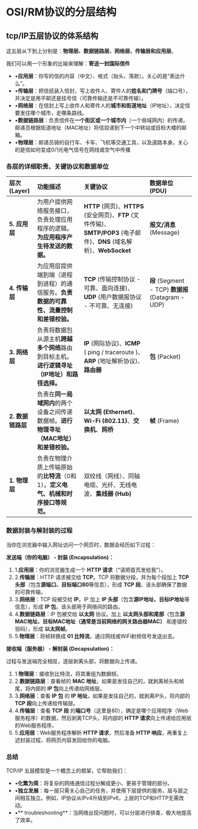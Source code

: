# OSI/RM协议的分层结构

## tcp/IP五层协议的体系结构

这五层从下到上分别是：**物理层、数据链路层、网络层、传输层和应用层**。

我们可以用一个形象的比喻来理解：**寄送一封国际信件**

- •**应用层**：你写的信的内容（中文）、格式（抬头、落款）。关心的是“表达什么”。
- •**传输层**：把信纸装入信封，写上收件人、寄件人的**姓名和门牌号**（端口号），并决定是用平邮还是挂号信（可靠传输还是不可靠传输）。
- •**网络层**：在信封上写上收件人和寄件人的**城市和街道地址**（IP地址），决定信要发往哪个城市，走哪条路线。
- •**数据链路层**：负责信件在**一个街区或一个城市内**（一个局域网内）的传递。邮递员根据街道地址（MAC地址）将信投递到下一个中转站或目标大楼的邮箱。
- •**物理层**：邮递员骑的自行车、卡车、飞机等交通工具，以及道路本身。关心的是信如何变成0/1光电气信号在网线或空气中传播

### 各层的详细职责、关键协议和数据单位

| 层次 (Layer)      | 功能描述                                                     | 关键协议                                                     | 数据单位 (PDU)                                     |
| :---------------- | :----------------------------------------------------------- | :----------------------------------------------------------- | :------------------------------------------------- |
| **5. 应用层**     | 为用户提供网络服务接口，负责处理应用程序的逻辑。**为应用程序产生待发送的数据。** | **HTTP** (网页)、**HTTPS** (安全网页)、**FTP** (文件传输)、**SMTP/POP3** (电子邮件)、**DNS** (域名解析)、**WebSocket** | **报文/消息** (Message)                            |
| **4. 传输层**     | 为应用层提供端到端（进程到进程）的通信服务。**负责数据的可靠性、流量控制和差错校验。** | **TCP** (传输控制协议 - 可靠、面向连接)、**UDP** (用户数据报协议 - 不可靠、无连接) | **段** (Segment - TCP) **数据报** (Datagram - UDP) |
| **3. 网络层**     | 负责将数据包从源主机**跨越多个网络**路由到目标主机。**进行逻辑寻址（IP地址）和路径选择。** | **IP** (网际协议)、**ICMP** ( ping / traceroute )、**ARP** (地址解析协议)、**路由器** | **包** (Packet)                                    |
| **2. 数据链路层** | 负责在**同一局域网内**的两个设备之间传递数据帧。**进行物理寻址（MAC地址）和差错校验。** | **以太网 (Ethernet)**、**Wi-Fi (802.11)**、**交换机**、**网桥** | **帧** (Frame)                                     |
| **1. 物理层**     | 负责在物理介质上传输原始的**比特流**（0和1）。**定义电气、机械和时序接口等规范。** | 双绞线（网线）、同轴电缆、光纤、无线电波、**集线器 (Hub)**   |                                                    |

### 数据封装与解封装的过程

当你在浏览器中输入网址访问一个网页时，数据会经历如下过程：

**发送端（你的电脑） - 封装 (Encapsulation)：**

1. 1.**应用层**：你的浏览器生成一个 **HTTP 请求**（“请把首页发给我”）。
2. 2.**传输层**：HTTP 请求被交给 **TCP**。TCP 将数据分段，并为每个段加上 **TCP 头部**（包含**源端口、目标端口80**等信息），形成 **TCP 段**。该头部确保了数据的可靠传输。
3. 3.**网络层**：TCP 段被交给 **IP**。IP 加上 **IP 头部**（包含**源IP地址、目标IP地址**等信息），形成 **IP 包**。该头部用于网络间的路由。
4. 4.**数据链路层**：IP 包被交给 **以太网** 协议。加上 **以太网头部和尾部**（包含**源MAC地址、目标MAC地址（通常是当前网络的网关路由器MAC）** 和差错校验码），形成 **以太网帧**。
5. 5.**物理层**：将帧转换成 **01 比特流**，通过网线或WiFi射频信号发送出去。

**接收端（服务器） - 解封装 (Decapsulation)：**

过程与发送端完全相反，逐层剥离头部，将数据向上传递。

1. 1.**物理层**：接收到比特流，将其重组为数据帧。
2. 2.**数据链路层**：查看帧的 **MAC 地址**，如果是发往自己的，就剥离帧头和帧尾，将内部的 **IP 包**向上传递给网络层。
3. 3.**网络层**：查看 **IP 包** 的 **IP 地址**，如果是发往自己的，就剥离IP头，将内部的 **TCP 段**向上传递给传输层。
4. 4.**传输层**：查看 **TCP 段** 的**端口号**（这里是80），确定是哪个应用程序（Web服务程序）的数据，然后剥离TCP头，将内部的 **HTTP 请求**向上传递给应用层的Web服务程序。
5. 5.**应用层**：Web服务程序解析 **HTTP 请求**，然后准备 **HTTP 响应**，再重复上述封装过程，将网页内容发回给你的电脑。

### 总结

TCP/IP 五层模型是一个概念上的框架，它帮助我们：

- •**化繁为简**：将复杂的网络通信过程分解成更小、更易于管理的部分。
- •**独立发展**：每一层只需关心自己的任务，并使用下层提供的服务，层与层之间相互独立。例如，IP协议从IPv4升级到IPv6，上层的TCP和HTTP无需改动。
- •** troubleshooting**：当网络出现问题时，可以分层进行排查，极大地提高了效率。